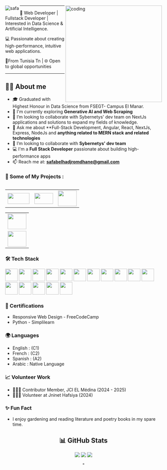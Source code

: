<p>
<a >
<img src="https://readme-typing-svg.herokuapp.com/?font=Caveat&size=36&color=986960&center=true&vCenter=true&lines=Hi+%2C+I%27m+Safa+Belhadj+Romdhane;💻+I%27m+a+Full+stack+developer;" align="left" alt="safa" />
</a>
    <a> <img align="right" alt="coding" width="310" src="https://media.tenor.com/IF2JdxzmyN4AAAAj/coding-girl.gif"></a>
</p>
<hr widht="100%">
  
 🚀 Web Developer | Fullstack Developer | Interested in Data Science & Artificial 
 Intelligence.

 💻 Passionate about creating high-performance, intuitive web applications.

 📍From  Tunisia Tn | 🌐 Open to global opportunities 

--------------------------------------------------------------------------------------
  👧🏽 About me
----------------------------------------------------------------------------------------

- 🎓 Graduated with Highest Honour in Data Science from FSEGT- Campus El Manar.
- 🌱 I'm currently exploring **Generative AI and Web Scraping**
-  👯 I’m looking to collaborate with Sybernetys' dev team on NextJs applications and solutions to expand my fields of knowledge.
- 💬 Ask me about **Full-Stack Development, Angular, React, NextJs, Express, NodeJs and **anything related to MERN stack and related technologies**
- 👯 I’m looking to collaborate with **Sybernetys' dev team**
- 💻 I'm a **Full Stack Developer** passionate about building high-performance apps
- 📫 Reach me at: **safabelhadjromdhane@gmail.com**


### 🚀 Some of My Projects :





<table style="width:100%" align="left">
  
  <tr>
     
   <td colspan="6" align="left"> 
    <a href="https://https://www.ikonoklass.fr/" onclick="window.open(this.href, '_blank'); return false;">
       <img src="https://www.ikonoklass.fr/assets/icons/logo1.webp" width="70"  height="35"/>
    </a>
        
  </td>

 <td colspan="6" align="left">
  
  <a href="https://facilitys-international.fr/" onclick="window.open(this.href, '_blank'); return false;">
          
  <img src="https://facilitys-international.fr/assets/icons/logo-facilitys.webp" width="60"  height="35"/>
         
 </a>
 
 </td>

  
  
  <td colspan="6" align="left"> 
  
   <a href="https://www.architectis.fr/" onclick="window.open(this.href, '_blank'); return false;">
           
   <img src="https://www.architectis.fr//assets/icons/logo-architectis.webp" width="60"  height="50"/>
    
       
   </a>
  </td>




  </tr> 
 
  </table>






<p align=center>
 <table style="width:100% align="right">
  <tr colspan="6" align="right">
   <td>
    
 <a href="https://www.architectis.fr/" onclick="window.open(this.href, '_blank'); return false;">
           
   <img src="https://www.architectis.fr//assets/icons/logo-architectis.webp" width="60"  height="50"/>
   </td>
  </tr>
   <tr colspan="6" align="right">
   <td>
    
 <a href="https://www.architectis.fr/" onclick="window.open(this.href, '_blank'); return false;">
           
   <img src="https://www.architectis.fr//assets/icons/logo-architectis.webp" width="60"  height="50"/>
   </td>
  </tr>
 </table>
</p>


  
### 🛠️ Tech Stack

<p align="left">



 
  <img src="https://cdn.jsdelivr.net/gh/devicons/devicon/icons/angular/angular-original.svg" width="40" />
  <img src="https://cdn.jsdelivr.net/gh/devicons/devicon/icons/nextjs/nextjs-original.svg" width="40"/>
  
  <img src="https://cdn.jsdelivr.net/gh/devicons/devicon/icons/react/react-original.svg" width="40"/>
  <img src="https://cdn.jsdelivr.net/gh/devicons/devicon/icons/nodejs/nodejs-original.svg" width="40"/>
  
  <img src="https://cdn.jsdelivr.net/gh/devicons/devicon/icons/javascript/javascript-original.svg" width="40"/>
  <img src="https://cdn.jsdelivr.net/gh/devicons/devicon/icons/typescript/typescript-original.svg" width="40"/>
  
  <img src="https://cdn.jsdelivr.net/gh/devicons/devicon/icons/tailwindcss/tailwindcss-original.svg" width="40" />
  <img src="https://cdn.jsdelivr.net/gh/devicons/devicon/icons/bootstrap/bootstrap-original.svg" width="40" />
  
  <img src="https://cdn.jsdelivr.net/gh/devicons/devicon/icons/figma/figma-original.svg" width="40"/>
  <img src="https://cdn.jsdelivr.net/gh/devicons/devicon/icons/postman/postman-original.svg" width="40"/>
  
  <img src="https://cdn.jsdelivr.net/gh/devicons/devicon/icons/mongodb/mongodb-original.svg" width="40"/>
  <img src="https://cdn.jsdelivr.net/gh/devicons/devicon/icons/mysql/mysql-original.svg" width="40" />
  
  <img src="https://cdn.jsdelivr.net/gh/devicons/devicon/icons/postgresql/postgresql-original.svg" width="40" />
  <img src="https://cdn.jsdelivr.net/gh/devicons/devicon/icons/express/express-original.svg" width="40"/>
  
  <img src="https://cdn.jsdelivr.net/gh/devicons/devicon/icons/html5/html5-original.svg" width="40"/>
  <img src="https://cdn.jsdelivr.net/gh/devicons/devicon/icons/css3/css3-original.svg" width="40"/>
  <!-- Add more icons as needed -->




  
</p>

<p align="center">

  ### 📜 Certifications

  
 - Responsive Web Design - FreeCodeCamp
 - Python - Simplilearn



 ### 🌍 Languages


 -  English  : (C1)
 -  French  : (C2)
 -  Spanish : (A2)
 -  Arabic  : Native Language

    
  ### 📈 Volunteer Work


  - 🙋🏽‍♀️ Contributor Member, JCI EL Médina (2024 - 2025)
  - 🙋🏽‍♀️ Volunteer at Jninet Hafsiya (2024)



  ### ✨ Fun Fact

 
   * I enjoy gardening and reading literature and poetry books in my spare time.

</p>







<div class="flex flex-cols-3" align="center">
 
 ## 📊 GitHub Stats

<!-- Stats card -->
 
  <img  src="https://github-readme-stats.vercel.app/api?username=safabelhadjromdhane&show_icons=true&theme=radical&hide_title=true" />

<!-- Contribution chart (radar-style) -->
  <img  src="https://github-readme-stats.vercel.app/api?username=safabelhadjromdhane&show_icons=true&hide=prs,issues,contribs&theme=tokyonight" />

  
  <!-- GitHub Activity Graph -->

  <img src="https://github-profile-summary-cards.vercel.app/api/cards/profile-details?username=safabelhadjromdhane&theme=tokyonight" />



</p>
"
